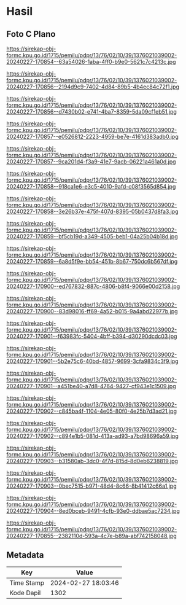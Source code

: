 # Hasil

## Foto C Plano

https://sirekap-obj-formc.kpu.go.id/1715/pemilu/pdpr/13/76/02/10/39/1376021039002-20240227-170854--63a54026-1aba-4ff0-b9e0-5621c7c4213c.jpg

https://sirekap-obj-formc.kpu.go.id/1715/pemilu/pdpr/13/76/02/10/39/1376021039002-20240227-170856--2194d9c9-7402-4d84-89b5-4b4ec84c72f1.jpg

https://sirekap-obj-formc.kpu.go.id/1715/pemilu/pdpr/13/76/02/10/39/1376021039002-20240227-170856--d7430b02-e741-4ba7-8359-5da09cf1eb51.jpg

https://sirekap-obj-formc.kpu.go.id/1715/pemilu/pdpr/13/76/02/10/39/1376021039002-20240227-170857--e0526812-2223-4959-be7e-4161d383adb0.jpg

https://sirekap-obj-formc.kpu.go.id/1715/pemilu/pdpr/13/76/02/10/39/1376021039002-20240227-170857--9ca201d4-f3a9-41e7-9acb-06221a461a0d.jpg

https://sirekap-obj-formc.kpu.go.id/1715/pemilu/pdpr/13/76/02/10/39/1376021039002-20240227-170858--918ca1e6-e3c5-4010-9afd-c08f3565d854.jpg

https://sirekap-obj-formc.kpu.go.id/1715/pemilu/pdpr/13/76/02/10/39/1376021039002-20240227-170858--3e26b37e-475f-407d-8395-05b0437d8fa3.jpg

https://sirekap-obj-formc.kpu.go.id/1715/pemilu/pdpr/13/76/02/10/39/1376021039002-20240227-170859--bf5cb19d-a349-4505-beb1-04a25b04b18d.jpg

https://sirekap-obj-formc.kpu.go.id/1715/pemilu/pdpr/13/76/02/10/39/1376021039002-20240227-170859--6a8d5f9e-bb54-451b-8b67-750dc6b567df.jpg

https://sirekap-obj-formc.kpu.go.id/1715/pemilu/pdpr/13/76/02/10/39/1376021039002-20240227-170900--ed767832-887c-4806-b8f4-9066e00d2158.jpg

https://sirekap-obj-formc.kpu.go.id/1715/pemilu/pdpr/13/76/02/10/39/1376021039002-20240227-170900--83d98016-ff69-4a52-b015-9a4abd22977b.jpg

https://sirekap-obj-formc.kpu.go.id/1715/pemilu/pdpr/13/76/02/10/39/1376021039002-20240227-170901--f63983fc-5404-4bff-b394-d30290dcdc03.jpg

https://sirekap-obj-formc.kpu.go.id/1715/pemilu/pdpr/13/76/02/10/39/1376021039002-20240227-170901--5b2e75c6-40bd-4857-9699-3cfa9834c3f9.jpg

https://sirekap-obj-formc.kpu.go.id/1715/pemilu/pdpr/13/76/02/10/39/1376021039002-20240227-170901--a451be40-a7d8-4764-9427-cf943e1c1509.jpg

https://sirekap-obj-formc.kpu.go.id/1715/pemilu/pdpr/13/76/02/10/39/1376021039002-20240227-170902--c845ba4f-1104-4e05-80f0-4e25b7d3ad21.jpg

https://sirekap-obj-formc.kpu.go.id/1715/pemilu/pdpr/13/76/02/10/39/1376021039002-20240227-170902--c894e1b5-081d-413a-ad93-a7bd98696a59.jpg

https://sirekap-obj-formc.kpu.go.id/1715/pemilu/pdpr/13/76/02/10/39/1376021039002-20240227-170903--b31580ab-3dc0-4f7d-815d-8d0eb6238819.jpg

https://sirekap-obj-formc.kpu.go.id/1715/pemilu/pdpr/13/76/02/10/39/1376021039002-20240227-170903--0bec7515-b971-48d4-8c66-8b41412c66a1.jpg

https://sirekap-obj-formc.kpu.go.id/1715/pemilu/pdpr/13/76/02/10/39/1376021039002-20240227-170904--8ed0bceb-9491-4cfb-93e0-ddbae5ac7234.jpg

https://sirekap-obj-formc.kpu.go.id/1715/pemilu/pdpr/13/76/02/10/39/1376021039002-20240227-170855--2382110d-593a-4c7e-b89a-abf742158048.jpg


## Metadata

| Key        | Value               |
| ---------- | ------------------- |
| Time Stamp | 2024-02-27 18:03:46 |
| Kode Dapil | 1302                |



